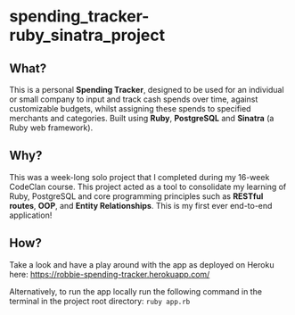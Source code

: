 # spending_tracker-ruby_sinatra_project

## What?

This is a personal **Spending Tracker**, designed to be used for an individual or small company to input and track cash spends over time, against customizable budgets, whilst assigning these spends to specified merchants and categories. Built using **Ruby**, **PostgreSQL** and **Sinatra** (a Ruby web framework).

## Why?

This was a week-long solo project that I completed during my 16-week CodeClan course. This project acted as a tool to consolidate my learning of Ruby, PostgreSQL and core programming principles such as **RESTful routes**, **OOP**, and **Entity Relationships**. This is my first ever end-to-end application!

## How?

Take a look and have a play around with the app as deployed on Heroku here:
https://robbie-spending-tracker.herokuapp.com/

Alternatively, to run the app locally run the following command in the terminal in the project root directory:
`ruby app.rb`

